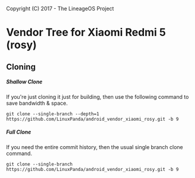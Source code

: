 Copyright (C) 2017 - The LineageOS Project

# Vendor Tree for Xiaomi Redmi 5 (rosy)

## Cloning
##### Shallow Clone
If you're just cloning it just for building, then use the following command to save bandwidth & space.

`git clone --single-branch --depth=1 https://github.com/LinuxPanda/android_vendor_xiaomi_rosy.git -b 9`

##### Full Clone
If you need the entire commit history, then the usual single branch clone command.

`git clone --single-branch https://github.com/LinuxPanda/android_vendor_xiaomi_rosy.git -b 9`
